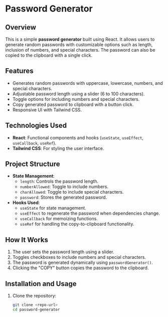 # Password Generator

## Overview
This is a simple **password generator** built using React. It allows users to generate random passwords with customizable options such as length, inclusion of numbers, and special characters. The password can also be copied to the clipboard with a single click.

## Features
- Generates random passwords with uppercase, lowercase, numbers, and special characters.
- Adjustable password length using a slider (6 to 100 characters).
- Toggle options for including numbers and special characters.
- Copy generated password to clipboard with a button click.
- Responsive UI with Tailwind CSS.

## Technologies Used
- **React**: Functional components and hooks (`useState`, `useEffect`, `useCallback`, `useRef`).
- **Tailwind CSS**: For styling the user interface.

## Project Structure
- **State Management**:
  - `length`: Controls the password length.
  - `numberAllowed`: Toggle to include numbers.
  - `charAllowed`: Toggle to include special characters.
  - `password`: Stores the generated password.
- **Hooks Used**:
  - `useState` for state management.
  - `useEffect` to regenerate the password when dependencies change.
  - `useCallback` for memoizing functions.
  - `useRef` for handling the copy-to-clipboard functionality.

## How It Works
1. The user sets the password length using a slider.
2. Toggles checkboxes to include numbers and special characters.
3. The password is generated dynamically using `passwordGenerator()`.
4. Clicking the "COPY" button copies the password to the clipboard.

## Installation and Usage
1. Clone the repository:
   ```sh
   git clone <repo-url>
   cd password-generator
